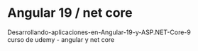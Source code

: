 # Angular 19 / net core
Desarrollando-aplicaciones-en-Angular-19-y-ASP.NET-Core-9  
curso de udemy - angular y net core
